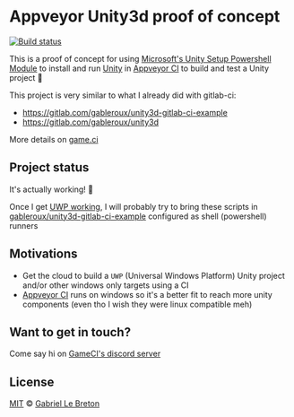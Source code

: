 # Appveyor Unity3d proof of concept

[![Build status](https://ci.appveyor.com/api/projects/status/kg8s04110g6ddj5y?svg=true)](https://ci.appveyor.com/project/GabLeRoux/unity3d-encrypted-appveyor-poc)

This is a proof of concept for using [Microsoft's Unity Setup Powershell Module](https://github.com/microsoft/unitysetup.powershell) to install and run [Unity](https://unity.com) in [Appveyor CI](https://www.appveyor.com) to build and test a Unity project :metal:

This project is very similar to what I already did with gitlab-ci:

* https://gitlab.com/gableroux/unity3d-gitlab-ci-example
* https://gitlab.com/gableroux/unity3d

More details on [game.ci](https://game.ci)

## Project status

It's actually working! :tada:

Once I get [UWP working](https://github.com/GabLeRoux/unity3d-encrypted-appveyor-poc/issues/5), I will probably try to bring these scripts in [gableroux/unity3d-gitlab-ci-example](https://gitlab.com/gableroux/unity3d-gitlab-ci-example) configured as shell (powershell) runners

## Motivations

* Get the cloud to build a `UWP` (Universal Windows Platform) Unity project and/or other windows only targets using a CI
* [Appveyor CI](https://www.appveyor.com) runs on windows so it's a better fit to reach more unity components (even tho I wish they were linux compatible meh)

## Want to get in touch?

Come say hi on [GameCI's discord server](https://game.ci/discord)

## License

[MIT](LICENSE.md) © [Gabriel Le Breton](https://gableroux.com)
